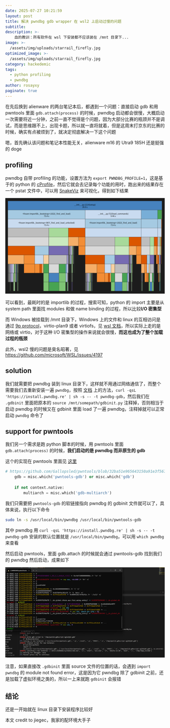 ```yaml
---
date: 2025-07-27 10:21:59
layout: post
title: 解决 pwndbg gdb wrapper 在 wsl2 上启动过慢的问题
subtitle: 
description: >-
    血的教训：所有软件在 wsl 下安装都不应该装在 /mnt 目录下...
image: >-
  /assets/img/uploads/starrail_firefly.jpg
optimized_image: >-
  /assets/img/uploads/starrail_firefly.jpg
category: hackedemic
tags:
  - python profiling
  - pwndbg
author: rosayxy
paginate: true
---
```

在先后换到 alienware 的两台笔记本后，都遇到一个问题：直接启动 gdb 和用 pwntools 里面 `gdb.attach(process)` 的时候，pwndbg 启动都会很慢，大概启动一次需要将近一分钟，之前一直不觉得是个问题，因为大部分比赛的瓶颈并不是调试，而是思维跟不上，出现卡题，所以就一直将就着，但是这周末打京东的比赛的时候，确实有点被烦到了，就决定彻底解决一下这个问题

嗯，首先确认该问题和笔记本性能无关，alienware m16 的 Utra9 185H 还是挺强的 doge

## profiling
pwndbg 自带 profiling 的功能，设置方法为 `export PWNDBG_PROFILE=1`，这是基于的 python 的 [cProfile](https://docs.python.org/3/library/profile.html)，然后它就会去记录每个功能的用时，跑出来的结果存在一个 pstat 文件中，可以用 [SnakeViz](https://jiffyclub.github.io/snakeviz/) 来可视化，得到如下结果

![alt_text](/assets/img/uploads/snakeviz.png)

可以看到，最耗时的是 importlib 的过程，搜索可知，python 的 import 主要是从 system path 里面找 modules 和做 name binding 的过程，所以比较**I/O 密集型**

而 Windows 被挂载到 /mnt 目录下，Windows 上的文件和 linux 的互相访问是通过 [9p protocol](https://en.wikipedia.org/wiki/9P_(protocol))，virtio-plan9 或者 virtiofs，见 [wsl 文档](https://wsl.dev/technical-documentation/drvfs/)，所以实际上走的是网络或 virtio，对于这种 I/O 密集型的操作来说就会很慢，**而这也成为了整个加载过程的瓶颈**

此外，wsl2 慢的问题是臭名昭著，见 https://github.com/microsoft/WSL/issues/4197

## solution
我们就需要把 pwndbg 装到 linux 目录下，这样就不用通过网络通信了，而整个需要我们去重新安装一遍 `pwndbg`，按照 [文档](https://pwndbg.re/pwndbg/latest/setup/) 上的方法，`curl -qsL 'https://install.pwndbg.re' | sh -s -- -t pwndbg-gdb`，然后我们在 `.gdbinit` 里面把原本的 `source /mnt/somepath/gdbinit.py` 注释掉，否则相当于启动 pwndbg 的时候又在 gdbinit 里面 load 了一遍 pwndbg，注释掉就可以正常启动 `pwndbg` 命令了

## support for pwntools
我们另一个需求是跑 python 脚本的时候，用 pwntools 里面 `gdb.attach(process)` 的时候，**我们启动的是 pwndbg 而非原生的 gdb**

这个的实现在 pwntools 里面见 [这里](https://github.com/Gallopsled/pwntools/blob/32ba51e965643150a91e3f567579d99dae0ba38f/pwnlib/gdb.py#L755)

```py
# https://github.com/Gallopsled/pwntools/blob/32ba51e965643150a91e3f567579d99dae0ba38f/pwnlib/gdb.py#L755
    gdb = misc.which('pwntools-gdb') or misc.which('gdb')

    if not context.native:
        multiarch = misc.which('gdb-multiarch')
```
我们只需要把 `pwntools-gdb` 的软链接指向 pwndbg 的 gdbinit 文件就可以了，具体来说，执行以下命令

```bash
sudo ln -s /usr/local/bin/pwndbg /usr/local/bin/pwntools-gdb
```
其中 pwndbg 用 `curl -qsL 'https://install.pwndbg.re' | sh -s -- -t pwndbg-gdb` 安装的默认位置就是 `/usr/local/bin/pwndbg`，可以用 `which pwndbg` 来查看

然后启动 pwntools，里面 gdb.attach 的时候就会通过 pwntools-gdb 找到我们的 pwndbg 然后启动，成果如下

![alt_text](/assets/img/uploads/pwntools_gdb.png)

注意，如果直接改 `.gdbinit` 里面 source 文件的位置的话，会遇到 `import pwndbg` 的 module not found error，这是因为它 pwndbg 除了 gdbinit 之前，还是加载了虚拟环境之类的，所以一上来就跑 `gdbinit` 会报错

## 结论
还是一开始就在 linux 目录下安装程序比较好

本文 credit to jiegec，我家的配环境大手子